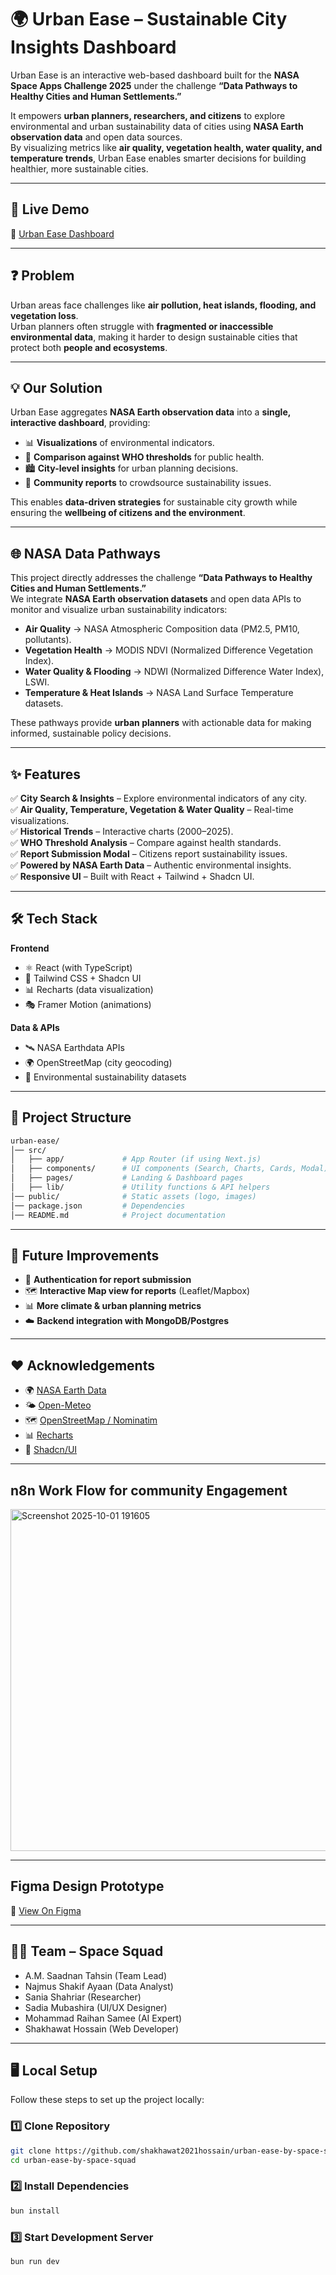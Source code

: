 # 🌍 Urban Ease – Sustainable City Insights Dashboard  

Urban Ease is an interactive web-based dashboard built for the **NASA Space Apps Challenge 2025** under the challenge **“Data Pathways to Healthy Cities and Human Settlements.”**  

It empowers **urban planners, researchers, and citizens** to explore environmental and urban sustainability data of cities using **NASA Earth observation data** and open data sources.  
By visualizing metrics like **air quality, vegetation health, water quality, and temperature trends**, Urban Ease enables smarter decisions for building healthier, more sustainable cities.  

---

## 🚀 Live Demo  
🔗 [Urban Ease Dashboard](https://urban-ease-by-space-squad.vercel.app/)  

---

## ❓ Problem  

Urban areas face challenges like **air pollution, heat islands, flooding, and vegetation loss**.  
Urban planners often struggle with **fragmented or inaccessible environmental data**, making it harder to design sustainable cities that protect both **people and ecosystems**.  

---

## 💡 Our Solution  

Urban Ease aggregates **NASA Earth observation data** into a **single, interactive dashboard**, providing:  
- 📊 **Visualizations** of environmental indicators.  
- 🌱 **Comparison against WHO thresholds** for public health.  
- 🏙️ **City-level insights** for urban planning decisions.  
- 👥 **Community reports** to crowdsource sustainability issues.  

This enables **data-driven strategies** for sustainable city growth while ensuring the **wellbeing of citizens and the environment**.  

---

## 🌐 NASA Data Pathways  

This project directly addresses the challenge **“Data Pathways to Healthy Cities and Human Settlements.”**  
We integrate **NASA Earth observation datasets** and open data APIs to monitor and visualize urban sustainability indicators:  

- **Air Quality** → NASA Atmospheric Composition data (PM2.5, PM10, pollutants).  
- **Vegetation Health** → MODIS NDVI (Normalized Difference Vegetation Index).  
- **Water Quality & Flooding** → NDWI (Normalized Difference Water Index), LSWI.  
- **Temperature & Heat Islands** → NASA Land Surface Temperature datasets.  

These pathways provide **urban planners** with actionable data for making informed, sustainable policy decisions.  

---

## ✨ Features  

✅ **City Search & Insights** – Explore environmental indicators of any city.  
✅ **Air Quality, Temperature, Vegetation & Water Quality** – Real-time visualizations.  
✅ **Historical Trends** – Interactive charts (2000–2025).  
✅ **WHO Threshold Analysis** – Compare against health standards.  
✅ **Report Submission Modal** – Citizens report sustainability issues.  
✅ **Powered by NASA Earth Data** – Authentic environmental insights.  
✅ **Responsive UI** – Built with React + Tailwind + Shadcn UI.  

---

## 🛠️ Tech Stack  

**Frontend**  
- ⚛️ React (with TypeScript)  
- 🎨 Tailwind CSS + Shadcn UI  
- 📊 Recharts (data visualization)  
- 🎭 Framer Motion (animations)  

**Data & APIs**  
- 🛰️ NASA Earthdata APIs  
- 🌍 OpenStreetMap (city geocoding)  
- 📡 Environmental sustainability datasets  

---

## 📂 Project Structure  

```bash
urban-ease/
│── src/
│   ├── app/             # App Router (if using Next.js)
│   ├── components/      # UI components (Search, Charts, Cards, Modal)
│   ├── pages/           # Landing & Dashboard pages
│   ├── lib/             # Utility functions & API helpers
│── public/              # Static assets (logo, images)
│── package.json         # Dependencies
│── README.md            # Project documentation
```

---


## 📌 Future Improvements  

- 🔐 **Authentication for report submission**  
- 🗺️ **Interactive Map view for reports** (Leaflet/Mapbox)  
- 📊 **More climate & urban planning metrics**  
- ☁️ **Backend integration with MongoDB/Postgres**  

---

## ❤️ Acknowledgements  

- 🌍 [NASA Earth Data](https://earthdata.nasa.gov/)  
- 🌤️ [Open-Meteo](https://open-meteo.com/)  
- 🗺️ [OpenStreetMap / Nominatim](https://nominatim.openstreetmap.org/)  
- 📊 [Recharts](https://recharts.org/)  
- 🎨 [Shadcn/UI](https://ui.shadcn.com/)

---

## n8n Work Flow for community Engagement
<img width="1639" height="547" alt="Screenshot 2025-10-01 191605" src="https://github.com/user-attachments/assets/f36f09f5-ca10-407a-bcc4-72dcccc1eadb" />

---

## Figma Design Prototype

🔗 [View On Figma](https://www.figma.com/proto/9XMx5o3sHCqraZvsnxllG7/Community-app?node-id=58-1547&p=f&t=y1Lo5Poc74zpsusg-1&scaling=scale-down&content-scaling=fixed&page-id=0%3A1&starting-point-node-id=12%3A12) 

---

## 👩‍🚀 Team – Space Squad

- A.M. Saadnan Tahsin (Team Lead)
- Najmus Shakif Ayaan (Data Analyst)
- Sania Shahriar (Researcher)
- Sadia Mubashira (UI/UX Designer)
- Mohammad Raihan Samee (AI Expert)
- Shakhawat Hossain (Web Developer)

--- 

## 🖥️ Local Setup

Follow these steps to set up the project locally:

### 1️⃣ Clone Repository
```bash
git clone https://github.com/shakhawat2021hossain/urban-ease-by-space-squad.git
cd urban-ease-by-space-squad
```
### 2️⃣ Install Dependencies
```bash
bun install
```
### 3️⃣ Start Development Server
```bash
bun run dev
```

